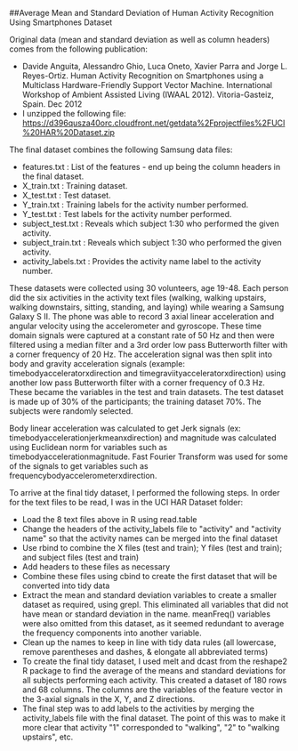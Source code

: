 ##Average Mean and Standard Deviation of Human Activity Recognition Using Smartphones Dataset

Original data (mean and standard deviation as well as column headers) comes from the following publication:
- Davide Anguita, Alessandro Ghio, Luca Oneto, Xavier Parra and Jorge L. Reyes-Ortiz. Human Activity Recognition on Smartphones using a Multiclass Hardware-Friendly Support Vector Machine. International Workshop of Ambient Assisted Living (IWAAL 2012). Vitoria-Gasteiz, Spain. Dec 2012
- I unzipped the following file:  https://d396qusza40orc.cloudfront.net/getdata%2Fprojectfiles%2FUCI%20HAR%20Dataset.zip 

The final dataset combines the following Samsung data files:
- features.txt : List of the features - end up being the column headers in the final dataset.
- X_train.txt : Training dataset.
- X_test.txt : Test dataset.
- Y_train.txt : Training labels for the activity number performed.
- Y_test.txt : Test labels for the activity number performed.
- subject_test.txt : Reveals which subject 1:30 who performed the given activity.
- subject_train.txt : Reveals which subject 1:30 who performed the given activity.
- activity_labels.txt : Provides the activity name label to the activity number.

These datasets were collected using 30 volunteers, age 19-48. Each person did the six activities in the activity text files (walking, walking upstairs, walking downstairs, sitting, standing, and laying) while wearing a Samsung Galaxy S II.  The phone was able to record 3 axial linear acceleration and angular velocity using the accelerometer and gyroscope.  These time domain signals were captured at a constant rate of 50 Hz and then were filtered using a median filter and a 3rd order low pass Butterworth filter with a corner frequency of 20 Hz. The acceleration signal was then split into body and gravity acceleration signals (example:  timebodyacceleratorxdirection and timegraviityacceleratorxdirection) using another low pass Butterworth filter with a corner frequency of 0.3 Hz.  These became the variables in the test and train datasets.  The test dataset is made up of 30% of the participants; the training dataset 70%.  The subjects were randomly selected.

Body linear acceleration was calculated to get Jerk signals (ex: timebodyaccelerationjerkmeanxdirection) and magnitude was calculated using Euclidean norm for variables such as timebodyaccelerationmagnitude.  Fast Fourier Transform was used for some of the signals to get variables such as frequencybodyaccelerometerxdirection.

To arrive at the final tidy dataset, I performed the following steps.  In order for the text files to be read, I was in the UCI HAR Dataset folder:
- Load the 8 text files above in R using read.table
- Change the headers of the activity_labels file to "activity" and "activity name" so that the activity names can be merged into the final dataset
- Use rbind to combine the X files (test and train); Y files (test and train); and subject files (test and train)
- Add headers to these files as necessary
- Combine these files using cbind to create the first dataset that will be converted into tidy data
- Extract the mean and standard deviation variables to create a smaller dataset as required, using grepl.  This eliminated all variables that did not have mean or standard deviation in the name.  meanFreq() variables were also omitted from this dataset, as it seemed redundant to average the frequency components into another variable.  
- Clean up the names to keep in line with tidy data rules (all lowercase, remove parentheses and dashes, & elongate all abbreviated terms)  
- To create the final tidy dataset, I used melt and dcast from the reshape2 R package to find the average of the means and standard deviations for all subjects performing each activity.  This created a dataset of 180 rows and 68 columns.  The columns are the variables of the feature vector in the 3-axial signals in the X, Y, and Z directions.
- The final step was to add labels to the activities by merging the activity_labels file with the final dataset.  The point of this was to make it more clear that activity "1" corresponded to "walking", "2" to "walking upstairs", etc.

 
